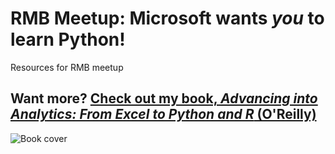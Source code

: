 # RMB Meetup: Microsoft wants *you* to learn Python! 

Resources for RMB meetup


## Want more? [Check out my book, _Advancing into Analytics: From Excel to Python and R_ (O'Reilly)](http://georgejmount.com/book/)

![Book cover](images/cover.jpg)
